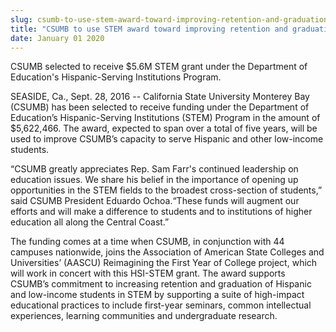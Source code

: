 ```yaml
---
slug: csumb-to-use-stem-award-toward-improving-retention-and-graduation-rates
title: "CSUMB to use STEM award toward improving retention and graduation rates"
date: January 01 2020
---
```


<p>CSUMB selected to receive $5.6M STEM grant under the Department of Education's Hispanic-Serving Institutions Program.  </p><p>SEASIDE, Ca., Sept.  28, 2016 &#45;&#45; California State University Monterey Bay &#40;CSUMB&#41; has been selected to receive funding under the Department of Education’s Hispanic&#45;Serving Institutions &#40;STEM&#41; Program in the amount of $5,622,466. The award, expected to span over a total of five years, will be used to improve CSUMB’s capacity to serve Hispanic and other low&#45;income students.
</p><p>“CSUMB greatly appreciates Rep. Sam Farr's continued leadership on education issues. We share his belief in the importance of opening up opportunities in the STEM fields to the broadest cross&#45;section of students,” said CSUMB President Eduardo Ochoa.“These funds will augment our efforts and will make a difference to students and to institutions of higher education all along the Central Coast.”
</p><p>The funding comes at a time when CSUMB, in conjunction with 44 campuses nationwide, joins the Association of American State Colleges and Universities’ &#40;AASCU&#41; Reimagining the First Year of College project, which will work in concert with this HSI&#45;STEM grant. The award supports CSUMB’s commitment to increasing retention and graduation of Hispanic and low&#45;income students in STEM by supporting a suite of high&#45;impact educational practices to include first&#45;year seminars, common intellectual experiences, learning communities and undergraduate research.
</p>

